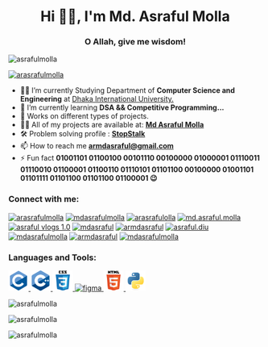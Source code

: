<h1 align="center">Hi 🙋‍♂️, I'm Md. Asraful Molla</h1>
<h3 align="center">O Allah, give me wisdom!</h3>

<p align="left"> <img src="https://komarev.com/ghpvc/?username=asrafulmolla&label=Profile%20views&color=0e75b6&style=flat" alt="asrafulmolla" /> </p>
<p align="left"> <a href="https://twitter.com/arasrafulmolla" target="blank"><img src="https://img.shields.io/twitter/follow/arasrafulmolla?logo=twitter&style=for-the-badge" alt="arasrafulmolla" /></a> </p>


- 👨‍🎓 I’m currently Studying Department of **Computer Science and Engineering** at <a href="https://diu.ac/">Dhaka International University.</a>
- 🌱 I’m currently learning **DSA && Competitive Programming...**
- 🔭 Works on different types of projects.
- 👨‍💻 All of my projects are available at: <a href="https://asrafulmolla.github.io/mdasrafulmolla">**Md Asraful Molla**</a>
- 🛠️ Problem solving profile :  <a href="https://www.stopstalk.com/user/profile/mdasrafulmolla">**StopStalk**</a>
- 📫 How to reach me **armdasraful@gmail.com**
- ⚡ Fun fact **01001101 01100100 00101110 00100000 01000001 01110011 01110010 01100001 01100110 01110101 01101100 00100000 01001101 01101111 01101100 01101100 01100001 😉**

<h3 align="left">Connect with me:</h3>
<p align="left">
<a href="https://twitter.com/arasrafulmolla" target="blank"><img align="center" src="https://raw.githubusercontent.com/rahuldkjain/github-profile-readme-generator/master/src/images/icons/Social/twitter.svg" alt="arasrafulmolla" height="30" width="40" /></a>
<a href="https://linkedin.com/in/mdasrafulmolla" target="blank"><img align="center" src="https://raw.githubusercontent.com/rahuldkjain/github-profile-readme-generator/master/src/images/icons/Social/linked-in-alt.svg" alt="mdasrafulmolla" height="30" width="40" /></a>
<a href="https://fb.com/arasrafulolla" target="blank"><img align="center" src="https://raw.githubusercontent.com/rahuldkjain/github-profile-readme-generator/master/src/images/icons/Social/facebook.svg" alt="arasrafulolla" height="30" width="40" /></a>
<a href="https://instagram.com/md.asraful.molla" target="blank"><img align="center" src="https://raw.githubusercontent.com/rahuldkjain/github-profile-readme-generator/master/src/images/icons/Social/instagram.svg" alt="md.asraful.molla" height="30" width="40" /></a>
<a href="https://www.youtube.com/@asrafulvlogs1.0" target="blank"><img align="center" src="https://raw.githubusercontent.com/rahuldkjain/github-profile-readme-generator/master/src/images/icons/Social/youtube.svg" alt="asraful vlogs 1.0" height="30" width="40" /></a>
<a href="https://www.codechef.com/users/mdasraful" target="blank"><img align="center" src="https://cdn.jsdelivr.net/npm/simple-icons@3.1.0/icons/codechef.svg" alt="mdasraful" height="30" width="40" /></a>
<a href="https://www.hackerrank.com/armdasraful" target="blank"><img align="center" src="https://raw.githubusercontent.com/rahuldkjain/github-profile-readme-generator/master/src/images/icons/Social/hackerrank.svg" alt="armdasraful" height="30" width="40" /></a>
<a href="https://codeforces.com/profile/asraful.diu" target="blank"><img align="center" src="https://raw.githubusercontent.com/rahuldkjain/github-profile-readme-generator/master/src/images/icons/Social/codeforces.svg" alt="asraful.diu" height="30" width="40" /></a>
<a href="https://www.leetcode.com/mdasrafulmolla" target="blank"><img align="center" src="https://raw.githubusercontent.com/rahuldkjain/github-profile-readme-generator/master/src/images/icons/Social/leet-code.svg" alt="mdasrafulmolla" height="30" width="40" /></a>
<a href="https://www.hackerearth.com/@armdasraful" target="blank"><img align="center" src="https://raw.githubusercontent.com/rahuldkjain/github-profile-readme-generator/master/src/images/icons/Social/hackerearth.svg" alt="armdasraful" height="30" width="40" /></a>
<a href="https://discord.gg/mdasrafulmolla" target="blank"><img align="center" src="https://raw.githubusercontent.com/rahuldkjain/github-profile-readme-generator/master/src/images/icons/Social/discord.svg" alt="mdasrafulmolla" height="30" width="40" /></a>
</p>

<h3 align="left">Languages and Tools:</h3>
<p align="left"> <a href="https://www.cprogramming.com/" target="_blank" rel="noreferrer"> <img src="https://raw.githubusercontent.com/devicons/devicon/master/icons/c/c-original.svg" alt="c" width="40" height="40"/> </a> <a href="https://www.w3schools.com/cpp/" target="_blank" rel="noreferrer"> <img src="https://raw.githubusercontent.com/devicons/devicon/master/icons/cplusplus/cplusplus-original.svg" alt="cplusplus" width="40" height="40"/> </a> <a href="https://www.w3schools.com/css/" target="_blank" rel="noreferrer"> <img src="https://raw.githubusercontent.com/devicons/devicon/master/icons/css3/css3-original-wordmark.svg" alt="css3" width="40" height="40"/> </a> <a href="https://www.figma.com/" target="_blank" rel="noreferrer"> <img src="https://www.vectorlogo.zone/logos/figma/figma-icon.svg" alt="figma" width="40" height="40"/> </a> <a href="https://www.w3.org/html/" target="_blank" rel="noreferrer"> <img src="https://raw.githubusercontent.com/devicons/devicon/master/icons/html5/html5-original-wordmark.svg" alt="html5" width="40" height="40"/> </a> <a href="https://www.python.org" target="_blank" rel="noreferrer"> <img src="https://raw.githubusercontent.com/devicons/devicon/master/icons/python/python-original.svg" alt="python" width="40" height="40"/> </a> </p>

<div align="left">
<p><img src="https://github-readme-stats.vercel.app/api/top-langs?username=asrafulmolla&show_icons=true&locale=en&layout=compact" alt="asrafulmolla" /></p>
</div>
<div align="left">
<p><img src="https://github-readme-stats.vercel.app/api?username=asrafulmolla&show_icons=true&locale=en" alt="asrafulmolla" /></p>
</div>

<div align="left">
<p><img src="https://github-readme-streak-stats.herokuapp.com/?user=asrafulmolla&" alt="asrafulmolla" /></p>
</div>


